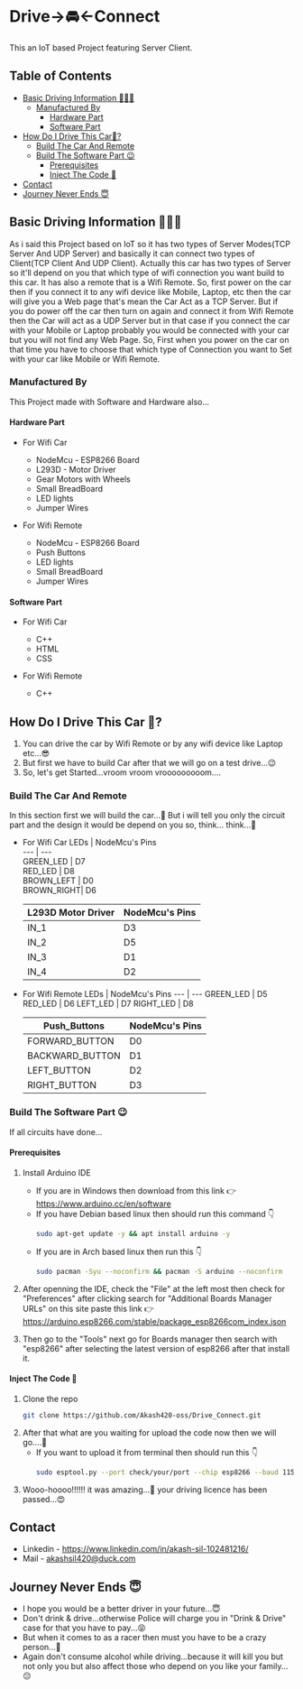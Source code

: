 # Drive->🚘<-Connect
This an IoT based Project featuring Server Client. 

## Table of Contents
* [Basic Driving Information 👮🏽‍♂️](#about-project)
  * [Manufactured By](#built-with)
    * [Hardware Part](#hardware-part)
    * [Software Part](#software-part)
* [How Do I Drive This Car🤔?](#getting-started)
  * [Build The Car And Remote](#installation)
  * [Build The Software Part 😉](#code_upload)
    * [Prerequisites](#prerequisites)
    * [Inject The Code 💉](#code-software)
* [Contact](#contact)
* [Journey Never Ends 😇](#wishes)

## Basic Driving Information 👮🏽‍♂️
As i said this Project based on IoT so it has two types of Server Modes(TCP Server And UDP Server) and basically it can connect two types of Client(TCP Client And UDP Client).
Actually this car has two types of Server so it'll depend on you that which type of wifi connection you want build to this car. It has also a remote that is a Wifi Remote.
So, first power on the car then if you connect it to any wifi device like Mobile, Laptop, etc then the car will give you a Web page that's mean the Car Act as a TCP Server.
But if you do power off the car then turn on again and connect it from Wifi Remote then the Car will act as a UDP Server but in that case if you connect the car with your Mobile or Laptop probably you would be connected with your car but you will not find any Web Page. So, First when you power on the car on that time you have to choose that which type of Connection you want to Set with your car like Mobile or Wifi Remote.

### Manufactured By
This Project made with Software and Hardware also...

#### Hardware Part
* For Wifi Car
  * NodeMcu - ESP8266 Board
  * L293D - Motor Driver
  * Gear Motors with Wheels
  * Small BreadBoard
  * LED lights
  * Jumper Wires
   
* For Wifi Remote
  * NodeMcu - ESP8266 Board
  * Push Buttons
  * LED lights
  * Small BreadBoard
  * Jumper Wires

#### Software Part
* For Wifi Car
  * C++
  * HTML
  * CSS

* For Wifi Remote
  * C++

## How Do I Drive This Car 🤔?
1. You can drive the car by Wifi Remote or by any wifi device like Laptop etc...😎
2. But first we have to build Car after that we will go on a test drive...😉
3. So, let's get Started...vroom vroom vrooooooooom....

### Build The Car And Remote
In this section first we will build the car...🤩 
But i will tell you only the circuit part and the design it would be depend on you so, think... think...🤔
* For Wifi Car
  LEDs       | NodeMcu's Pins      
  ---        |      ---                 
  GREEN_LED  |  D7                       
  RED_LED    |  D8                       
  BROWN_LEFT |  D0                       
  BROWN_RIGHT|  D6                       


  L293D Motor Driver | NodeMcu's Pins
  ---                | ---
  IN_1               | D3
  IN_2               | D5
  IN_3               | D1
  IN_4               | D2

* For Wifi Remote
  LEDs      | NodeMcu's Pins
  ---       | ---
  GREEN_LED | D5
  RED_LED   | D6
  LEFT_LED  | D7
  RIGHT_LED | D8


  Push_Buttons    | NodeMcu's Pins
  ---             | ---
  FORWARD_BUTTON  | D0
  BACKWARD_BUTTON | D1
  LEFT_BUTTON     | D2
  RIGHT_BUTTON    | D3


### Build The Software Part 😉
If all circuits have done...

#### Prerequisites
1. Install Arduino IDE 
   * If you are in Windows then download from this link 👉 https://www.arduino.cc/en/software 
   * If you have Debian based linux then should run this command 👇
     ```sh
     sudo apt-get update -y && apt install arduino -y
     ```
   * If you are in Arch based linux then run this 👇
     ```sh
     sudo pacman -Syu --noconfirm && pacman -S arduino --noconfirm
     ```
2. After openning the IDE, check the "File" at the left most then check for "Preferences" after clicking search for "Additional Boards Manager URLs" on this site paste this link 👉 https://arduino.esp8266.com/stable/package_esp8266com_index.json

3. Then go to the "Tools" next go for Boards manager then search with "esp8266" after selecting the latest version of esp8266 after that install it.

#### Inject The Code 💉
1. Clone the repo
   ```sh
   git clone https://github.com/Akash420-oss/Drive_Connect.git
   ```
2. After that what are you waiting for upload the code now then we will go....🚗
   * If you want to upload it from terminal then should run this 👇
     ```sh
     sudo esptool.py --port check/your/port --chip esp8266 --baud 115200 write_flash 0x00000 your_binary_file.bin
     ```
3. Wooo-hoooo!!!!!! it was amazing...🤩 your driving licence has been passed...😍


## Contact
* Linkedin - https://www.linkedin.com/in/akash-sil-102481216/
* Mail - akashsil420@duck.com

## Journey Never Ends 😇
* I hope you would be a better driver in your future...😇
* Don't drink & drive...otherwise Police will charge you in "Drink & Drive" case for that you have to pay...😝
* But when it comes to as a racer then must you have to be a crazy person...🤪
* Again don't consume alcohol while driving...because it will kill you but not only you but also affect those who depend on you like your family...😔

